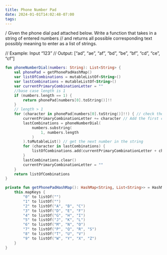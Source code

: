 ```yaml
---
title: Phone Number Pad
date: 2024-01-01T14:02:48-07:00
tags:
---
```

/ Given the phone dial pad attached below. Write a function that takes in a string of entered numbers
// and returns all possible corresponding text possibly meaning to enter as a list of strings.

// Example: Input “123”
// Output:  	[“ad”, “ae”, “af”, “bd”, “be”, “bf”, “cd”, “ce”, “cf”]

```kotlin
fun phoneNumberDial(numbers: String): List<String> {
    val phonePad = getPhonePadHashMap()
    var listOfCombinations = mutableListOf<String>()
    var lastCombinations = mutableListOf<String>()
    var currentPrimaryCombinationLetter = ""
    //base case length is 1
    if (numbers.length == 1) {
        return phonePad[numbers[0].toString()]!!
    }
    // length > 1
    for (character in phonePad[numbers[0].toString()]!!) { // check the character list of number 2 -> ["23"]
        currentPrimaryCombinationLetter += character // Add the first character in the list of number 2 -> A
        lastCombinations = phoneNumberDial(
            numbers.substring(
                1, numbers.length
            )
        ).toMutableList() // get the next number in the string
        for (character in lastCombinations) {
            listOfCombinations.add(currentPrimaryCombinationLetter + character)
        }
        lastCombinations.clear()
        currentPrimaryCombinationLetter = ""
    }
    return listOfCombinations
}

private fun getPhonePadHashMap(): HashMap<String, List<String>> = HashMap<String, List<String>>().apply {
    this.mapKeys {
        "0" to listOf("")
        "1" to listOf("")
        "2" to listOf("A", "B", "C")
        "3" to listOf("D", "E", "F")
        "4" to listOf("G", "H", "I")
        "5" to listOf("J", "K", "L")
        "6" to listOf("M", "N", "O")
        "7" to listOf("P", "Q", "R", "S")
        "8" to listOf("T", "U", "V")
        "9" to listOf("W", "Y", "X", "Z")
    }
}
```